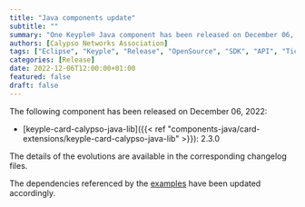 ```yaml
---
title: "Java components update"
subtitle: ""
summary: "One Keyple® Java component has been released on December 06, 2022"
authors: [Calypso Networks Association]
tags: ["Eclipse", "Keyple", "Release", "OpenSource", "SDK", "API", "Ticketing", "Calypso"]
categories: [Release]
date: 2022-12-06T12:00:00+01:00
featured: false
draft: false
---
```


The following component has been released on December 06, 2022:
- [keyple-card-calypso-java-lib]({{< ref "components-java/card-extensions/keyple-card-calypso-java-lib" >}}): 2.3.0

The details of the evolutions are available in the corresponding changelog files.

The dependencies referenced by the [examples](https://github.com/eclipse/keyple-java-example) have been updated accordingly.